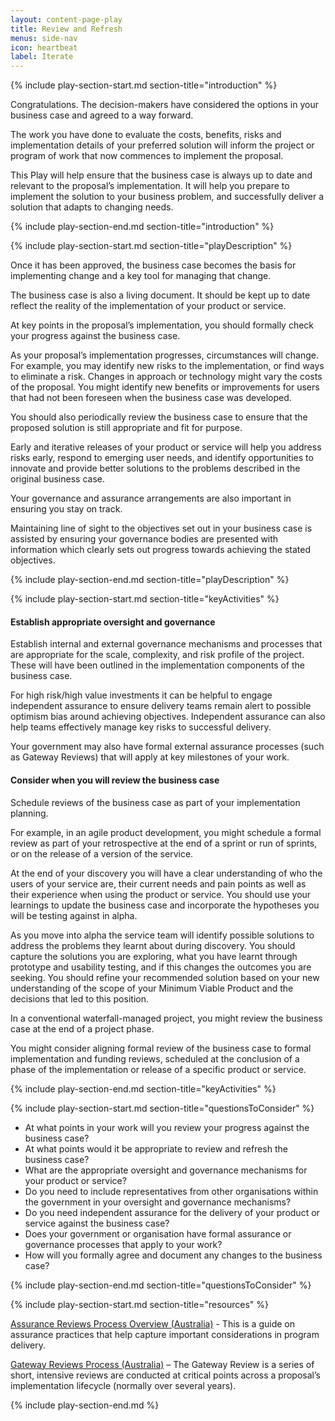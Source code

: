 ```yaml
---
layout: content-page-play
title: Review and Refresh
menus: side-nav
icon: heartbeat
label: Iterate
---
```

<!--start include wraps the section in starting HTML for styling purposes -->
{% include play-section-start.md section-title="introduction" %}

<p>Congratulations. The decision-makers have considered the options in your business case and agreed to a way forward.</p>

<p>The work you have done to evaluate the costs, benefits, risks and implementation details of your preferred solution will inform the project or program of work that now commences to implement the proposal.</p>

<p>This Play will help ensure that the business case is always up to date and relevant to the proposal&rsquo;s implementation. It will help you prepare to implement the solution to your business problem, and successfully deliver a solution that adapts to changing needs.</p>
<!--end include -->
{% include play-section-end.md section-title="introduction" %}



<!--start include wraps the section in starting HTML for styling purposes -->
{% include play-section-start.md section-title="playDescription" %}

<p>Once it has been approved, the business case becomes the basis for implementing change and a key tool for managing that change.</p>
<p>The business case is also a living document. It should be kept up to date reflect the reality of the implementation of your product or service.</p>
<p>At key points in the proposal&rsquo;s implementation, you should formally check your progress against the business case.</p>
<p>As your proposal&rsquo;s implementation progresses, circumstances will change. For example, you may identify new risks to the implementation, or find ways to eliminate a risk. Changes in approach or technology might vary the costs of the proposal. You might identify new benefits or improvements for users that had not been foreseen when the business case was developed.</p>
<p>You should also periodically review the business case to ensure that the proposed solution is still appropriate and fit for purpose.</p>
<p>Early and iterative releases of your product or service will help you address risks early, respond to emerging user needs, and identify opportunities to innovate and provide better solutions to the problems described in the original business case.</p>
<p>Your governance and assurance arrangements are also important in ensuring you stay on track.</p>
<p>Maintaining line of sight to the objectives set out in your business case is assisted by ensuring your governance bodies are presented with information which clearly sets out progress towards achieving the stated objectives.</p>
<!--end include -->
{% include play-section-end.md section-title="playDescription" %}



<!--start include wraps the section in starting HTML for styling purposes -->
{% include play-section-start.md section-title="keyActivities" %}
<h4>Establish appropriate oversight and governance</h4>
<p>Establish internal and external governance mechanisms and processes that are appropriate for the scale, complexity, and risk profile of the project. These will have been outlined in the implementation components of the business case.</p>
<p>For high risk/high value investments it can be helpful to engage independent assurance to ensure delivery teams remain alert to possible optimism bias around achieving objectives. Independent assurance can also help teams effectively manage key risks to successful delivery.</p>
<p>Your government may also have formal external assurance processes (such as Gateway Reviews) that will apply at key milestones of your work.</p>
<h4>Consider when you will review the business case</h4>
<p>Schedule reviews of the business case as part of your implementation planning.</p>
<p>For example, in an agile product development, you might schedule a formal review as part of your retrospective at the end of a sprint or run of sprints, or on the release of a version of the service.</p>
<p>At the end of your discovery you will have a clear understanding of who the users of your service are, their current needs and pain points as well as their experience when using the product or service. You should use your learnings to update the business case and incorporate the hypotheses you will be testing against in alpha.</p>
<p>As you move into alpha the service team will identify possible solutions to address the problems they learnt about during discovery. You should capture the solutions you are exploring, what you have learnt through prototype and usability testing, and if this changes the outcomes you are seeking. You should refine your recommended solution based on your new understanding of the scope of your Minimum Viable Product and the decisions that led to this position.</p>
<p>In a conventional waterfall-managed project, you might review the business case at the end of a project phase.</p>
<p>You might consider aligning formal review of the business case to formal implementation and funding reviews, scheduled at the conclusion of a phase of the implementation or release of a specific product or service.</p>
<!--end include -->
{% include play-section-end.md section-title="keyActivities" %}




<!--start include wraps the section in starting HTML for styling purposes -->
{% include play-section-start.md section-title="questionsToConsider" %}
<ul>
<li>At what points in your work will you review your progress against the business case?</li>
<li>At what points would it be appropriate to review and refresh the business case?</li>
<li>What are the appropriate oversight and governance mechanisms for your product or service?</li>
<li>Do you need to include representatives from other organisations within the government in your oversight and governance mechanisms?</li>
<li>Do you need independent assurance for the delivery of your product or service against the business case?</li>
<li>Does your government or organisation have formal assurance or governance processes that apply to your work?</li>
<li>How will you formally agree and document any changes to the business case?</li>
</ul>
<!--end include -->
{% include play-section-end.md section-title="questionsToConsider" %}




<!--start include wraps the section in starting HTML for styling purposes -->
{% include play-section-start.md section-title="resources" %}
<p><a href="https://www.finance.gov.au/government/assurance-reviews-risk-assessment/assurance-reviews-process-overview">Assurance Reviews Process Overview (Australia)</a> - This is a guide on assurance practices that help capture important considerations in program delivery.</p>
<p><a href="https://www.finance.gov.au/government/assurance-reviews-risk-assessment/gateway-reviews-process">Gateway Reviews Process (Australia)</a> &ndash; The Gateway Review is a series of short, intensive reviews are conducted at critical points across a proposal&rsquo;s implementation lifecycle (normally over several years).</p>
<!--end include -->
{% include play-section-end.md %}